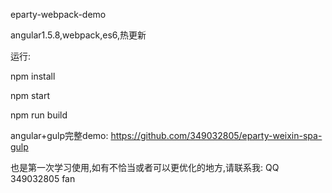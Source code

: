 eparty-webpack-demo

angular1.5.8,webpack,es6,热更新

运行:

npm install

npm start

npm run build

angular+gulp完整demo: https://github.com/349032805/eparty-weixin-spa-gulp

也是第一次学习使用,如有不恰当或者可以更优化的地方,请联系我: QQ 349032805 fan